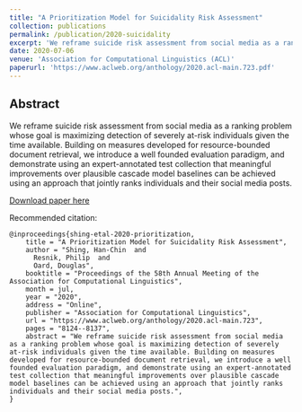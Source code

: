 ```yaml
---
title: "A Prioritization Model for Suicidality Risk Assessment"
collection: publications
permalink: /publication/2020-suicidality
excerpt: 'We reframe suicide risk assessment from social media as a ranking problem whose goal is maximizing detection of severely at-risk individuals given the time available. We introduce a well founded evaluation paradigm, and demonstrate using an expert-annotated test collection that meaningful improvements over plausible cascade model baselines can be achieved using an approach that jointly ranks individuals and their social media posts.'
date: 2020-07-06
venue: 'Association for Computational Linguistics (ACL)'
paperurl: 'https://www.aclweb.org/anthology/2020.acl-main.723.pdf'
---
```


## Abstract

We reframe suicide risk assessment from social media as a ranking problem whose goal is maximizing detection of severely at-risk individuals given the time available. Building on measures developed for resource-bounded document retrieval, we introduce a well founded evaluation paradigm, and demonstrate using an expert-annotated test collection that meaningful improvements over plausible cascade model baselines can be achieved using an approach that jointly ranks individuals and their social media posts.

[Download paper here](https://www.aclweb.org/anthology/2020.acl-main.723.pdf)

Recommended citation:

```
@inproceedings{shing-etal-2020-prioritization,
    title = "A Prioritization Model for Suicidality Risk Assessment",
    author = "Shing, Han-Chin  and
      Resnik, Philip  and
      Oard, Douglas",
    booktitle = "Proceedings of the 58th Annual Meeting of the Association for Computational Linguistics",
    month = jul,
    year = "2020",
    address = "Online",
    publisher = "Association for Computational Linguistics",
    url = "https://www.aclweb.org/anthology/2020.acl-main.723",
    pages = "8124--8137",
    abstract = "We reframe suicide risk assessment from social media as a ranking problem whose goal is maximizing detection of severely at-risk individuals given the time available. Building on measures developed for resource-bounded document retrieval, we introduce a well founded evaluation paradigm, and demonstrate using an expert-annotated test collection that meaningful improvements over plausible cascade model baselines can be achieved using an approach that jointly ranks individuals and their social media posts.",
}
```
